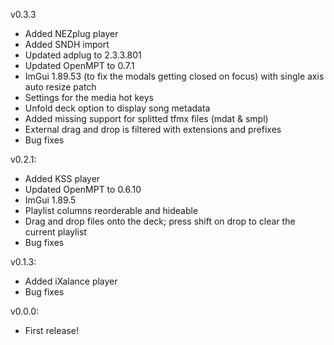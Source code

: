 v0.3.3
- Added NEZplug player
- Added SNDH import
- Updated adplug to 2.3.3.801
- Updated OpenMPT to 0.7.1
- ImGui 1.89.53 (to fix the modals getting closed on focus) with single axis auto resize patch
- Settings for the media hot keys
- Unfold deck option to display song metadata
- Added missing support for splitted tfmx files (mdat & smpl)
- External drag and drop is filtered with extensions and prefixes
- Bug fixes

v0.2.1:
- Added KSS player
- Updated OpenMPT to 0.6.10
- ImGui 1.89.5
- Playlist columns reorderable and hideable
- Drag and drop files onto the deck; press shift on drop to clear the current playlist
- Bug fixes

v0.1.3:
- Added iXalance player
- Bug fixes

v0.0.0:
- First release!